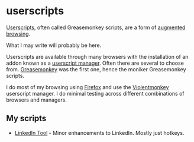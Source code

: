 # userscripts
[Userscripts](https://en.wikipedia.org/wiki/Userscript), often called Greasemonkey scripts, are a form of [augmented browsing](https://en.wikipedia.org/wiki/Browser_extension).

What I may write will probably be here.

Userscripts are available through many browsers with the installation of an addon known as a [userscript manager](https://en.wikipedia.org/wiki/Userscript_manager).  Often there are several to choose from.  [Greasemonkey](https://en.wikipedia.org/wiki/Greasemonkey) was the first one, hence the moniker Greasemonkey scripts.

I do most of my browsing using [Firefox](https://www.mozilla.org/firefox/new/) and use the [Violentmonkey](https://violentmonkey.github.io/) userscript manager.  I do minimal testing across different combinations of browsers and managers.

## My scripts
* [LinkedIn Tool](linkedin-tool.md) - Minor enhancements to LinkedIn.  Mostly just hotkeys.
